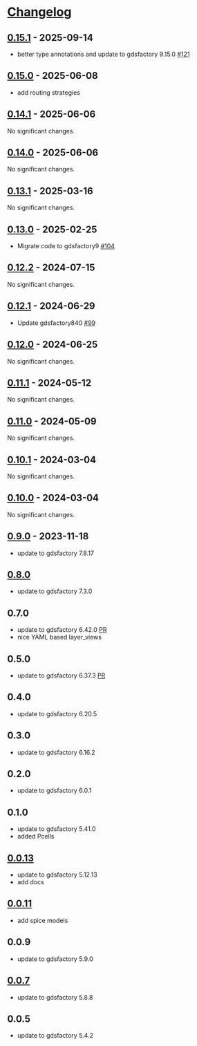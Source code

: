 # [Changelog](https://keepachangelog.com/en/1.0.0/)

<!-- towncrier release notes start -->

## [0.15.1](https://github.com/gdsfactory/skywater130/releases/tag/v0.15.1) - 2025-09-14

- better type annotations and update to gdsfactory 9.15.0 [#121](https://github.com/gdsfactory/skywater130/pull/121)

## [0.15.0](https://github.com/gdsfactory/skywater130/releases/tag/v0.15.0) - 2025-06-08

- add routing strategies


## [0.14.1](https://github.com/gdsfactory/skywater130/releases/tag/v0.14.1) - 2025-06-06

No significant changes.


## [0.14.0](https://github.com/gdsfactory/skywater130/releases/tag/v0.14.0) - 2025-06-06

No significant changes.


## [0.13.1](https://github.com/gdsfactory/skywater130/releases/tag/v0.13.1) - 2025-03-16

No significant changes.


## [0.13.0](https://github.com/gdsfactory/skywater130/releases/tag/v0.13.0) - 2025-02-25

- Migrate code to gdsfactory9 [#104](https://github.com/gdsfactory/skywater130/pull/104)


## [0.12.2](https://github.com/gdsfactory/skywater130/releases/tag/v0.12.2) - 2024-07-15

No significant changes.


## [0.12.1](https://github.com/gdsfactory/skywater130/releases/tag/v0.12.1) - 2024-06-29

- Update gdsfactory840 [#99](https://github.com/gdsfactory/skywater130/pull/99)

## [0.12.0](https://github.com/gdsfactory/skywater130/releases/tag/v0.12.0) - 2024-06-25

No significant changes.


## [0.11.1](https://github.com/gdsfactory/skywater130/releases/tag/v0.11.1) - 2024-05-12

No significant changes.


## [0.11.0](https://github.com/gdsfactory/skywater130/releases/tag/v0.11.0) - 2024-05-09

No significant changes.


## [0.10.1](https://github.com/gdsfactory/skywater130/releases/tag/v0.10.1) - 2024-03-04

No significant changes.


## [0.10.0](https://github.com/gdsfactory/skywater130/releases/tag/v0.10.0) - 2024-03-04

No significant changes.


## [0.9.0](https://github.com/gdsfactory/skywater130/releases/tag/v0.9.0) - 2023-11-18

- update to gdsfactory 7.8.17

## [0.8.0](https://github.com/gdsfactory/skywater130/compare/v0.8.0...v0.7.0)

- update to gdsfactory 7.3.0

## 0.7.0

- update to gdsfactory 6.42.0 [PR](https://github.com/gdsfactory/skywater130/pull/60)
- nice YAML based layer_views

## 0.5.0

- update to gdsfactory 6.37.3 [PR](https://github.com/gdsfactory/skywater130/pull/58)

## 0.4.0

- update to gdsfactory 6.20.5

## 0.3.0

- update to gdsfactory 6.16.2

## 0.2.0

- update to gdsfactory 6.0.1

## 0.1.0

- update to gdsfactory 5.41.0
- added Pcells

## [0.0.13](https://github.com/gdsfactory/skywater130/pull/31)

- update to gdsfactory 5.12.13
- add docs

## [0.0.11](https://github.com/gdsfactory/skywater130/pull/14)

- add spice models

## 0.0.9

- update to gdsfactory 5.9.0

## [0.0.7](https://github.com/gdsfactory/skywater130/pull/2)

- update to gdsfactory 5.8.8


## 0.0.5

- update to gdsfactory 5.4.2
